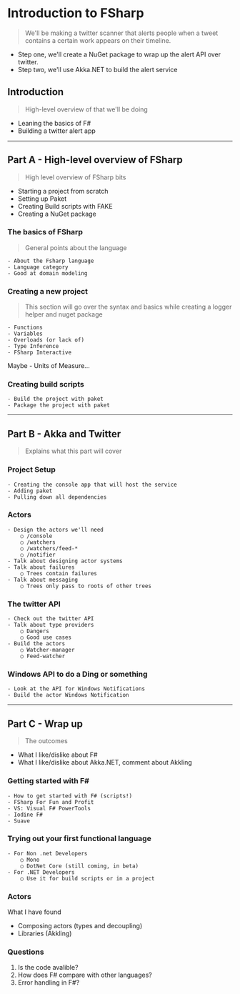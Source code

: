 # Introduction to FSharp

 > We'll be making a twitter scanner that alerts people when a tweet contains a certain work appears on their timeline. 

 - Step one, we'll create a NuGet package to wrap up the alert API over twitter.
 - Step two, we'll use Akka.NET to build the alert service

## Introduction 

> High-level overview of that we'll be doing

 - Leaning the basics of F#
 - Building a twitter alert app

-----------------------------

## Part A - High-level overview of FSharp

> High level overview of FSharp bits

 - Starting a project from scratch
 - Setting up Paket
 - Creating Build scripts with FAKE
 - Creating a NuGet package

### The basics of FSharp

> General points about the language

	- About the Fsharp language
	- Language category
	- Good at domain modeling

### Creating a new project

> This section will go over the syntax and basics while creating a logger helper and nuget package

	- Functions
	- Variables
	- Overloads (or lack of)
	- Type Inference
	- FSharp Interactive

Maybe - Units of Measure…

### Creating build scripts

	- Build the project with paket
	- Package the project with paket

-------------------------------

## Part B - Akka and Twitter

> Explains what this part will cover

### Project Setup

	- Creating the console app that will host the service
	- Adding paket
	- Pulling down all dependencies

### Actors

	- Design the actors we'll need
		○ /console
		○ /watchers
		○ /watchers/feed-*
		○ /notifier
	- Talk about designing actor systems
	- Talk about failures 
		○ Trees contain failures
	- Talk about messaging
		○ Trees only pass to roots of other trees

### The twitter API

	- Check out the twitter API
	- Talk about type providers
		○ Dangers
		○ Good use cases
	- Build the actors
		○ Watcher-manager
		○ Feed-watcher

### Windows API to do a Ding or something

	- Look at the API for Windows Notifications
	- Build the actor Windows Notification

------------------------------

## Part C - Wrap up

> The outcomes

- What I like/dislike about F#
- What I like/dislike about Akka.NET, comment about Akkling

### Getting started with F#

	- How to get started with F# (scripts!)
	- FSharp For Fun and Profit
	- VS: Visual F# PowerTools
	- Iodine F#
	- Suave

### Trying out your first functional language

	- For Non .net Developers
		○ Mono
		○ DotNet Core (still coming, in beta)
	- For .NET Developers
		○ Use it for build scripts or in a project
	
### Actors

What I have found
- Composing actors (types and decoupling)
- Libraries (Akkling)

### Questions

1. Is the code avalible?
2. How does F# compare with other languages?
3. Error handling in F#?